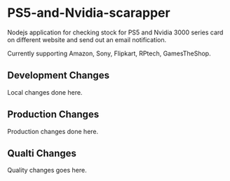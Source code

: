 # PS5-and-Nvidia-scarapper

Nodejs application for checking stock for PS5 and Nvidia 3000 series card on different website and send out an email notification.

Currently supporting Amazon, Sony, Flipkart, RPtech, GamesTheShop.

## Development Changes

Local changes done here.

## Production Changes

Production changes done here.

## Qualti Changes

Quality changes goes here.
